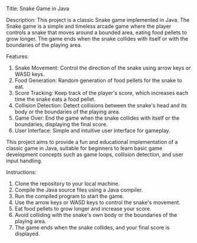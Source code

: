 Title: Snake Game in Java

Description:
This project is a classic Snake game implemented in Java. The Snake game is a simple and timeless arcade game where the player controls a snake that moves around a bounded area, eating food pellets to grow longer. The game ends when the snake collides with itself or with the boundaries of the playing area.

Features:
1. Snake Movement: Control the direction of the snake using arrow keys or WASD keys.
2. Food Generation: Random generation of food pellets for the snake to eat.
3. Score Tracking: Keep track of the player's score, which increases each time the snake eats a food pellet.
4. Collision Detection: Detect collisions between the snake's head and its body or the boundaries of the playing area.
5. Game Over: End the game when the snake collides with itself or the boundaries, displaying the final score.
6. User Interface: Simple and intuitive user interface for gameplay.

This project aims to provide a fun and educational implementation of a classic game in Java, suitable for beginners to learn basic game development concepts such as game loops, collision detection, and user input handling.

Instructions:
1. Clone the repository to your local machine.
2. Compile the Java source files using a Java compiler.
3. Run the compiled program to start the game.
4. Use the arrow keys or WASD keys to control the snake's movement.
5. Eat food pellets to grow longer and increase your score.
6. Avoid colliding with the snake's own body or the boundaries of the playing area.
7. The game ends when the snake collides, and your final score is displayed.




